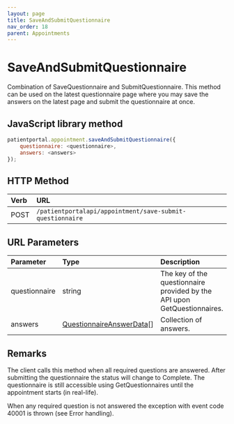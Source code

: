 ```yaml
---
layout: page
title: SaveAndSubmitQuestionnaire
nav_order: 18
parent: Appointments
---
```


# SaveAndSubmitQuestionnaire

Combination of SaveQuestionnaire and SubmitQuestionnaire. This method can be used on the latest questionnaire page where you may save the answers on the latest page and submit the questionnaire at once.

## JavaScript library method

```javascript
patientportal.appointment.saveAndSubmitQuestionnaire({
    questionnaire: <questionnaire>,
    answers: <answers>
});
```

## HTTP Method

| Verb | URL                                               |
|:-----|:--------------------------------------------------|
| POST | `/patientportalapi/appointment/save-submit-questionnaire` |

## URL Parameters

| Parameter | Type   | Description                                                 |
|:----------|:-------|:------------------------------------------------------------|
| questionnaire | string | The key of the questionnaire provided by the API upon GetQuestionnaires. |
| answers | [QuestionnaireAnswerData](../objects-and-data-types/questionnaireanswerdata)[] | Collection of answers. |

## Remarks

The client calls this method when all required questions are answered. After submitting the questionnaire the status will change to Complete. The questionnaire is still accessible using GetQuestionnaires until the appointment starts (in real-life).

When any required question is not answered the exception with event code 40001 is thrown (see Error handling).
